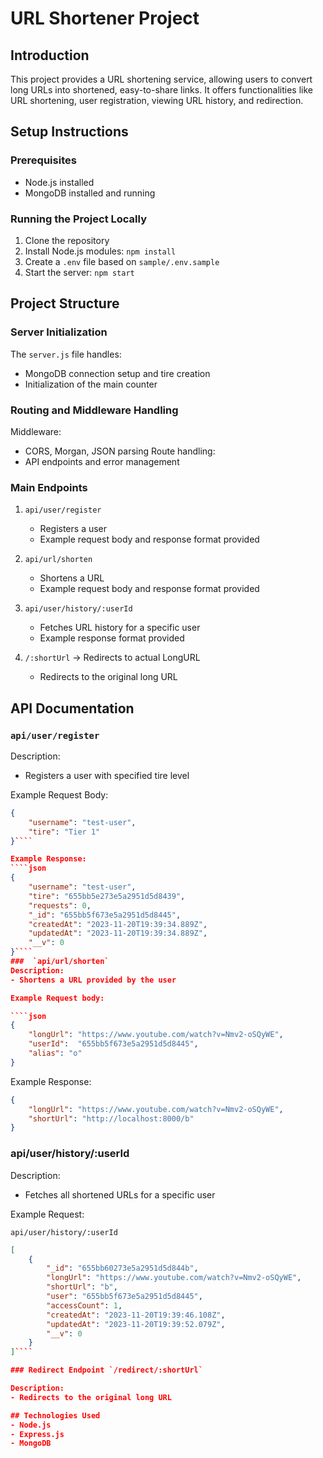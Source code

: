 <!-- @format -->

# URL Shortener Project

## Introduction

This project provides a URL shortening service, allowing users to convert long URLs into shortened, easy-to-share links. It offers functionalities like URL shortening, user registration, viewing URL history, and redirection.

## Setup Instructions

### Prerequisites

- Node.js installed
- MongoDB installed and running

### Running the Project Locally

1. Clone the repository
2. Install Node.js modules: `npm install`
3. Create a `.env` file based on `sample/.env.sample`
4. Start the server: `npm start`

## Project Structure

### Server Initialization

The `server.js` file handles:

- MongoDB connection setup and tire creation
- Initialization of the main counter

### Routing and Middleware Handling

Middleware:

- CORS, Morgan, JSON parsing
  Route handling:
- API endpoints and error management

### Main Endpoints

1. `api/user/register`

   - Registers a user
   - Example request body and response format provided

2. `api/url/shorten`

   - Shortens a URL
   - Example request body and response format provided

3. `api/user/history/:userId`

   - Fetches URL history for a specific user
   - Example response format provided

4. `/:shortUrl` -> Redirects to actual LongURL
   - Redirects to the original long URL

## API Documentation

### `api/user/register`

Description:

- Registers a user with specified tire level

Example Request Body:

`````json
{
    "username": "test-user",
    "tire": "Tier 1"
}````

Example Response:
````json
{
    "username": "test-user",
    "tire": "655bb5e273e5a2951d5d8439",
    "requests": 0,
    "_id": "655bb5f673e5a2951d5d8445",
    "createdAt": "2023-11-20T19:39:34.889Z",
    "updatedAt": "2023-11-20T19:39:34.889Z",
    "__v": 0
}````
###  `api/url/shorten`
Description:
- Shortens a URL provided by the user

Example Request body:

````json
{
    "longUrl": "https://www.youtube.com/watch?v=Nmv2-oSQyWE",
    "userId":  "655bb5f673e5a2951d5d8445",
    "alias": "o"
}
`````

Example Response:

```json
{
	"longUrl": "https://www.youtube.com/watch?v=Nmv2-oSQyWE",
	"shortUrl": "http://localhost:8000/b"
}
```

### api/user/history/:userId

Description:

- Fetches all shortened URLs for a specific user

Example Request:

`api/user/history/:userId`

`````json
[
    {
        "_id": "655bb60273e5a2951d5d844b",
        "longUrl": "https://www.youtube.com/watch?v=Nmv2-oSQyWE",
        "shortUrl": "b",
        "user": "655bb5f673e5a2951d5d8445",
        "accessCount": 1,
        "createdAt": "2023-11-20T19:39:46.108Z",
        "updatedAt": "2023-11-20T19:39:52.079Z",
        "__v": 0
    }
]````

### Redirect Endpoint `/redirect/:shortUrl`

Description:
- Redirects to the original long URL

## Technologies Used
- Node.js
- Express.js
- MongoDB
`````

